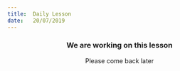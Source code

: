 ```yaml
---
title:  Daily Lesson
date:   20/07/2019
---
```


### <center>We are working on this lesson</center>
<center>Please come back later</center>